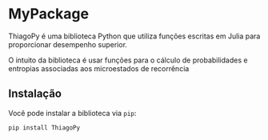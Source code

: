 # MyPackage

ThiagoPy é uma biblioteca Python que utiliza funções escritas em Julia para proporcionar desempenho superior.

O intuito da biblioteca é usar funções para o cálculo de probabilidades e entropias associadas aos microestados de recorrência

## Instalação

Você pode instalar a biblioteca via `pip`:

```sh
pip install ThiagoPy
